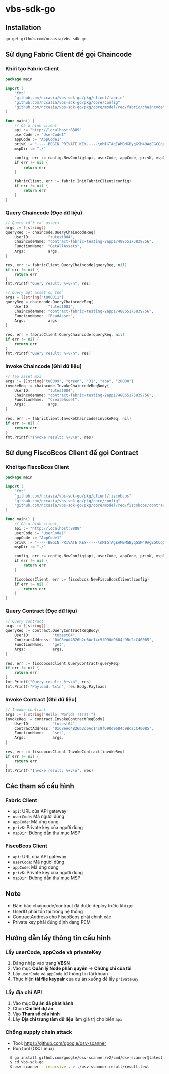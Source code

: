 # vbs-sdk-go

## Installation

```bash
go get github.com/nccasia/vbs-sdk-go
```

## Sử dụng Fabric Client để gọi Chaincode

### Khởi tạo Fabric Client

```go
package main

import (
    "fmt"
    "github.com/nccasia/vbs-sdk-go/pkg/client/fabric"
    "github.com/nccasia/vbs-sdk-go/pkg/core/config"
    "github.com/nccasia/vbs-sdk-go/pkg/core/model/req/fabric/chaincode"
)

func main() {
    // Cấu hình client
    api := "http://localhost:8889"
    userCode := "UserCode1"
    appCode := "AppCode1"
    privK := "-----BEGIN PRIVATE KEY-----\nMIGTAgEAMBMGByqGSM49AgEGCCqGSM49AwEHBHkwdwIBAQQgxONXM9QezTD7JvSs\ndfMuV64CD8b0jCa2qpc3qJDGjYagCgYIKoZIzj0DAQehRANCAATNAe5f9X2LLSCt\nFP2AFwzYL6dNRb6rckxSMfVd27mjYrKSPelRY/l5bIKLbAi1iXXcUoJie6mwnLdR\nWMl8wJYf\n-----END PRIVATE KEY-----\n"
    mspDir := "./"

    config, err := config.NewConfig(api, userCode, appCode, privK, mspDir)
    if err != nil {
        return err
    }

    fabricClient, err := fabric.InitFabricClient(config)
    if err != nil {
        return err
    }
}
```

### Query Chaincode (Đọc dữ liệu)

```go
// Query tất cả assets
args := []string{}
queryReq := chaincode.QueryChaincodeReq{
    UserID:        "tutest004",
    ChaincodeName: "contract-fabric-testing-2app1748855175839756",
    FunctionName:  "GetAllAssets",
    Args:          args,
}

res, err := fabricClient.QueryChaincode(queryReq, nil)
if err != nil {
    return err
}
fmt.Printf("Query result: %+v\n", res)

// Query một asset cụ thể
args = []string{"tu00011"}
queryReq = chaincode.QueryChaincodeReq{
    UserID:        "tutest003",
    ChaincodeName: "contract-fabric-testing-2app1748855175839756",
    FunctionName:  "ReadAsset",
    Args:          args,
}

res, err = fabricClient.QueryChaincode(queryReq, nil)
if err != nil {
    return err
}
fmt.Printf("Query result: %+v\n", res)
```

### Invoke Chaincode (Ghi dữ liệu)

```go
// Tạo asset mới
args := []string{"tu0009", "green", "31", "aba", "20000"}
invokeReq := chaincode.InvokeChaincodeReqBody{
    UserID:        "tutest004",
    ChaincodeName: "contract-fabric-testing-2app1748855175839756",
    FunctionName:  "CreateAsset",
    Args:          args,
}

res, err := fabricClient.InvokeChaincode(invokeReq, nil)
if err != nil {
    return err
}
fmt.Printf("Invoke result: %+v\n", res)
```

## Sử dụng FiscoBcos Client để gọi Contract

### Khởi tạo FiscoBcos Client

```go
package main

import (
    "fmt"
    "github.com/nccasia/vbs-sdk-go/pkg/client/fiscobcos"
    "github.com/nccasia/vbs-sdk-go/pkg/core/config"
    "github.com/nccasia/vbs-sdk-go/pkg/core/model/req/fiscobcos/contract"
)

func main() {
    // Cấu hình client
    api := "http://localhost:8889"
    userCode := "UserCode1"
    appCode := "AppCode1"
    privK := "-----BEGIN PRIVATE KEY-----\nMIGTAgEAMBMGByqGSM49AgEGCCqGSM49AwEHBHkwdwIBAQQgxONXM9QezTD7JvSs\ndfMuV64CD8b0jCa2qpc3qJDGjYagCgYIKoZIzj0DAQehRANCAATNAe5f9X2LLSCt\nFP2AFwzYL6dNRb6rckxSMfVd27mjYrKSPelRY/l5bIKLbAi1iXXcUoJie6mwnLdR\nWMl8wJYf\n-----END PRIVATE KEY-----\n"
    mspDir := "./"

    config, err := config.NewConfig(api, userCode, appCode, privK, mspDir)
    if err != nil {
        return err
    }

    fiscobcosClient, err := fiscobcos.NewFiscoBcosClient(config)
    if err != nil {
        return err
    }
}
```

### Query Contract (Đọc dữ liệu)

```go
// Query contract
args := []string{}
queryReq := contract.QueryContractReqBody{
    UserID:          "tutest04",
    ContractAddress: "0xC8eAd4B26b2c6Ac14c9fD90d9684c9Bc2cC40085",
    FunctionName:    "get",
    Args:            args,
}

res, err := fiscobcosClient.QueryContract(queryReq)
if err != nil {
    return err
}
fmt.Printf("Query result: %+v\n", res)
fmt.Printf("Payload: %s\n", res.Body.Payload)
```

### Invoke Contract (Ghi dữ liệu)

```go
// Invoke contract
args := []string{"Hello, World!!!!!!!!"}
invokeReq := contract.InvokeContractReqBody{
    UserID:          "tutest04",
    ContractAddress: "0xC8eAd4B26b2c6Ac14c9fD90d9684c9Bc2cC40085",
    FunctionName:    "set",
    Args:            args,
}

res, err := fiscobcosClient.InvokeContract(invokeReq)
if err != nil {
    return err
}
fmt.Printf("Invoke result: %+v\n", res)
```

## Các tham số cấu hình

### Fabric Client
- `api`: URL của API gateway
- `userCode`: Mã người dùng
- `appCode`: Mã ứng dụng
- `privK`: Private key của người dùng
- `mspDir`: Đường dẫn thư mục MSP

### FiscoBcos Client
- `api`: URL của API gateway
- `userCode`: Mã người dùng
- `appCode`: Mã ứng dụng
- `privK`: Private key của người dùng
- `mspDir`: Đường dẫn thư mục MSP

## Note
- Đảm bảo chaincode/contract đã được deploy trước khi gọi
- UserID phải tồn tại trong hệ thống
- ContractAddress cho FiscoBcos phải chính xác
- Private key phải đúng định dạng PEM

## Hướng dẫn lấy thông tin cấu hình

### Lấy userCode, appCode và privateKey
1. Đăng nhập vào trang **VBSN**
2. Vào mục **Quản lý Node phân quyền** -> **Chứng chỉ của tôi**
3. Lấy `userCode` và `appCode` từ thông tin tài khoản
4. Thực hiện **tải file keypair** của dự án xuống để lấy `privateKey`

### Lấy địa chỉ API
1. Vào mục **Dự án đã phát hành**
2. Chọn **Chi tiết dự án**
3. Vào **Tham số cấu hình**
4. Lấy **Địa chỉ trung tâm dữ liệu** làm giá trị cho biến `api`

### Chống supply chain attack 
  - Tool: https://github.com/google/osv-scanner
  - Run tool (OS: Linux)
  ```bash
    $ go install github.com/google/osv-scanner/v2/cmd/osv-scanner@latest
    $ cd vbs-sdk-go
    $ osv-scanner --recursive . > ./osv-scanner-result/result.text

  ```